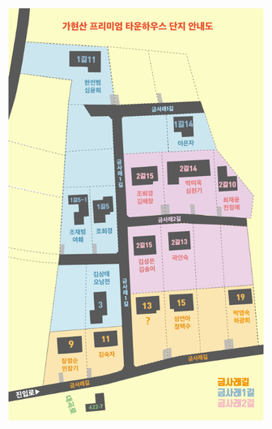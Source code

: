 <html>
    <head>
<script src="http://ajax.googleapis.com/ajax/libs/jquery/1.9.1/jquery.min.js"></script>
<script src="http://mattstow.com/experiment/responsive-image-maps/jquery.rwdImageMaps.min.js"></script>
</head>
<img src="gahyunsan241007.jpg" usemap="#image-map">

<map name="image-map">
    <area target="_blank" alt="1길11" title="1길11" href="naver.com" coords="111,223,656,257,710,636,392,639,421,476,78,433,105,280" shape="poly">
    <area target="_blank" alt="1길14" title="1길14" href="naver.com" coords="1047,704,1300,691,1382,932,1062,948" shape="poly">
    <area target="_blank" alt="2길15" title="2길15" href="naver.com" coords="767,965,1015,953,1041,1366,803,1387,783,1372" shape="poly">
    <area target="_blank" alt="2길14" title="2길14" href="naver.com" coords="1020,957,1358,939,1385,1376,1113,1362,1047,1367" shape="poly">
    <area target="_blank" alt="2길10" title="2길10" href="naver.com" coords="1361,942,1384,940,1629,1241,1611,1391,1583,1388,1391,1376" shape="poly">
    <area target="_blank" alt="1길5-1" title="1길5-1" href="naver.com" coords="359,1189,535,1181,557,1630,338,1630" shape="poly">
    <area target="_blank" alt="1길5" title="1길5" href="naver.com" coords="538,1185,707,1176,731,1606,714,1623,560,1626" shape="poly">
    <area target="_blank" alt="2길15" title="2길15" href="naver.com" coords="789,1452,1008,1437,1030,1873,809,1892" shape="poly">
    <area target="_blank" alt="2길13" title="2길13" href="naver.com" coords="1011,1437,1141,1425,1225,1430,1247,1859,1033,1876" shape="poly">
    <area target="_blank" alt="3호" title="3호" href="naver.com" coords="518,1700,735,1698,752,2107,509,2120" shape="poly">
    <area target="_blank" alt="13호" title="13호" href="naver.com" coords="816,1894,1030,1878,1053,2320,848,2378,833,2367" shape="poly">
    <area target="_blank" alt="15호" title="15호" href="naver.com" coords="1035,1876,1247,1862,1279,2285,1057,2321" shape="poly">
    <area target="_blank" alt="19호" title="19호" href="naver.com" coords="1440,1849,1625,1837,1659,2231,1466,2257" shape="poly">
    <area target="_blank" alt="9호" title="9호" href="naver.com" coords="274,2142,508,2124,523,2454,228,2498" shape="poly">
    <area target="" alt="11호" title="11호" href="naver.com" coords="511,2128,753,2109,767,2373,734,2405,653,2432,572,2442,524,2451" shape="poly">
</map>
<html>
